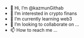 - 👋 Hi, I’m @kazmunGithab
- 👀 I’m interested in crypto finans 
- 🌱 I’m currently learning web3
- 💞️ I’m looking to collaborate on ...
- 📫 How to reach me ...

<!---
kazmunGithab/kazmunGithab is a ✨ special ✨ repository because its `README.md` (this file) appears on your GitHub profile.
You can click the Preview link to take a look at your changes.
--->
